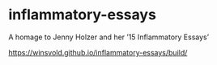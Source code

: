 <h1>inflammatory-essays</h1>
<p>A homage to Jenny Holzer and her ’15 Inflammatory Essays’</p>

https://winsvold.github.io/inflammatory-essays/build/